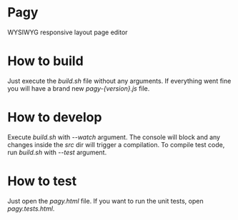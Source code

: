 Pagy
====

WYSIWYG responsive layout page editor

How to build
============

Just execute the _build.sh_ file without any arguments. If everything went fine you will 
have a brand new _pagy-{version}.js_ file.

How to develop
==============

Execute _build.sh_ with _--watch_ argument. The console will block and any changes inside 
the _src_ dir will trigger a compilation. To compile test code, run _build.sh_ with
_--test_ argument.

How to test
===========

Just open the _pagy.html_ file. If you want to run the unit tests, open _pagy.tests.html_.
